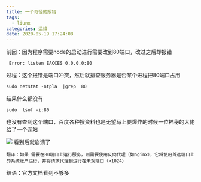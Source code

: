 ```yaml
---
title: 一个奇怪的报错
tags:
  - liunx
categories: 运维
date: 2020-05-19 17:24:08
---
```


前因：因为程序需要node的启动进行需要改到80端口，改过之后却报错

     Error: listen EACCES 0.0.0.0:80

过程：这个报错是端口冲突，然后就排查服务器是否某个进程把80端口占用

    sudo netstat -ntpla  |grep  80

结果什么都没有

    sudo  lsof -i:80

也没有查到这个端口，百度各种搜资料也是无望马上要爆炸的时候一位神秘的大佬给了一个网站

![](../1.png)
看到后就崩溃了

    翻译：如果 需要在80端口上运行服务，则需要使用反向代理（如nginx），它将使用首选端口上的系统账户运行，并将请求代理到运行在未观端口（>1024）

结语：官方文档看到不够多